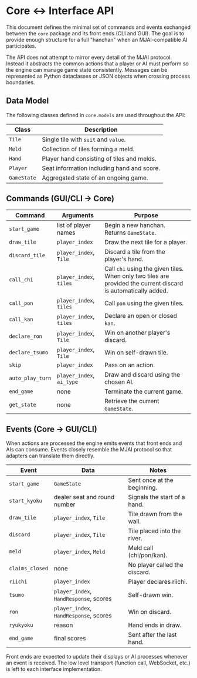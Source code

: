 # Core <-> Interface API

This document defines the minimal set of commands and events exchanged between the
`core` package and its front ends (CLI and GUI).  The goal is to provide enough
structure for a full "hanchan" when an MJAI-compatible AI participates.

The API does not attempt to mirror every detail of the MJAI protocol. Instead it
abstracts the common actions that a player or AI must perform so the engine can
manage game state consistently.  Messages can be represented as Python dataclasses
or JSON objects when crossing process boundaries.

## Data Model

The following classes defined in `core.models` are used throughout the API:

| Class      | Description                           |
| ---------- | ------------------------------------- |
| `Tile`     | Single tile with `suit` and `value`.  |
| `Meld`     | Collection of tiles forming a meld.   |
| `Hand`     | Player hand consisting of tiles and melds. |
| `Player`   | Seat information including hand and score. |
| `GameState`| Aggregated state of an ongoing game.  |

## Commands (GUI/CLI -> Core)

| Command            | Arguments                               | Purpose |
| ------------------ | --------------------------------------- | ------- |
| `start_game`       | list of player names                    | Begin a new hanchan. Returns `GameState`. |
| `draw_tile`        | `player_index`                          | Draw the next tile for a player. |
| `discard_tile`     | `player_index`, `Tile`                  | Discard a tile from the player's hand. |
| `call_chi`         | `player_index`, `tiles`                 | Call `chi` using the given tiles. When only two tiles are provided the current discard is automatically added. |
| `call_pon`         | `player_index`, `tiles`                 | Call `pon` using the given tiles. |
| `call_kan`         | `player_index`, `tiles`                 | Declare an open or closed `kan`. |
| `declare_ron`      | `player_index`, `Tile`                  | Win on another player's discard. |
| `declare_tsumo`    | `player_index`, `Tile`                  | Win on self-drawn tile. |
| `skip`             | `player_index`                          | Pass on an action. |
| `auto_play_turn`   | `player_index`, `ai_type`               | Draw and discard using the chosen AI. |
| `end_game`         | none                                    | Terminate the current game. |
| `get_state`        | none                                    | Retrieve the current `GameState`. |

## Events (Core -> GUI/CLI)

When actions are processed the engine emits events that front ends and AIs can
consume. Events closely resemble the MJAI protocol so that adapters can
translate them directly.

| Event              | Data                                    | Notes |
| ------------------ | --------------------------------------- | ----- |
| `start_game`       | `GameState`                             | Sent once at the beginning. |
| `start_kyoku`      | dealer seat and round number            | Signals the start of a hand. |
| `draw_tile`        | `player_index`, `Tile`                  | Tile drawn from the wall. |
| `discard`          | `player_index`, `Tile`                  | Tile placed into the river. |
| `meld`             | `player_index`, `Meld`                  | Meld call (chi/pon/kan). |
| `claims_closed`    | none                                    | No player called the discard. |
| `riichi`           | `player_index`                          | Player declares riichi. |
| `tsumo`            | `player_index`, `HandResponse`, scores  | Self-drawn win. |
| `ron`              | `player_index`, `HandResponse`, scores  | Win on discard. |
| `ryukyoku`         | reason                                  | Hand ends in draw. |
| `end_game`         | final scores                            | Sent after the last hand. |

Front ends are expected to update their displays or AI processes whenever an
event is received.  The low level transport (function call, WebSocket, etc.) is
left to each interface implementation.

